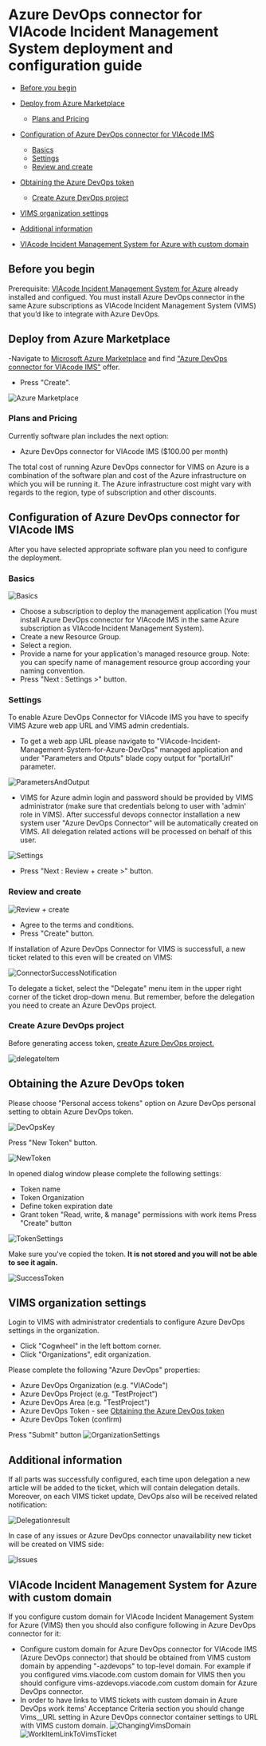 # Azure DevOps connector for VIAcode Incident Management System deployment and configuration guide
<!-- TOC -->
- [Before you begin](#before-you-begin)
- [Deploy from Azure Marketplace](#deploy-from-azure-marketplace)
  - [Plans and Pricing](#plans-and-pricing)

- [Configuration of Azure DevOps connector for VIAcode IMS](#configuration-of-azure-devops-connector-for-viacode-ims)
  - [Basics](#basics)
  - [Settings](#settings)
  - [Review and create](#review-and-create)

- [Obtaining the Azure DevOps token](#obtaining-the-azure-devops-token)
  - [Create Azure DevOps project](#create-azure-devops-project)

- [VIMS organization settings](#vims-organization-settings)

- [Additional information](#additional-information)

- [VIAcode Incident Management System for Azure with custom domain](#viacode-incident-management-system-for-azure-with-custom-domain)

<!-- TOC END -->

## Before you begin
Prerequisite: [VIAcode Incident Management System for Azure](https://azuremarketplace.microsoft.com/en-us/marketplace/apps/viacode_consulting-1089577.viacode-itsm-z?tab=Overview) already installed and configued.
You must install Azure DevOps connector in the same Azure subscriptions as VIAcode Incident Management System (VIMS) that you’d like to integrate with Azure DevOps.

## Deploy from Azure Marketplace

-Navigate to [Microsoft Azure Marketplace](https://azuremarketplace.microsoft.com/) and find ["Azure DevOps connector for VIAcode IMS"](https://azuremarketplace.microsoft.com/en-us/marketplace/apps/viacode_consulting-1089577.vims-azuredevops?tab=Overview) offer.
- Press "Create".

![Azure Marketplace](./media/devOpsConnector/marketOffer.png)

### Plans and Pricing

Currently software plan includes the next option:

- Azure DevOps connector for VIAcode IMS ($100.00 per month)

The total cost of running Azure DevOps connector for VIMS on Azure is a combination of the software plan and cost of the Azure infrastructure on which you will be running it. The Azure infrastructure cost might vary with regards to the region, type of subscription and other discounts.

## Configuration of Azure DevOps connector for VIAcode IMS

After you have selected appropriate software plan you need to configure the deployment.

### Basics

![Basics](./media/devOpsConnector/basics.png)

- Choose a subscription to deploy the management application (You must install Azure DevOps connector for VIAcode IMS in the same Azure subscription as VIAcode Incident Management System).
- Create a new Resource Group.
- Select a region.
- Provide a name for your application's managed resource group. Note: you can specify name of management resource group according your naming convention.
- Press "Next : Settings >" button.

### Settings

To enable Azure DevOps Connector for VIAcode IMS you have to specify VIMS Azure web app URL and VIMS admin credentials.

- To get a web app URL please navigate to "VIAcode-Incident-Management-System-for-Azure-DevOps" managed application and under "Parameters and Otputs" blade copy output for "portalUrl" parameter.

![ParametersAndOutput](./media/devOpsConnector/paramOutput.png)

- VIMS for Azure admin login and password should be provided by VIMS administrator (make sure that credentials belong to user with 'admin' role in VIMS).
After successful devops connector installation a new system user "Azure DevOps Connector" will be automatically created on VIMS. All delegation related actions will be processed on behalf of this user.

![Settings](./media/devOpsConnector/settings.png)

- Press "Next : Review + create >" button.

### Review and create

![Review + create](./media/devOpsConnector/reviewCreate.png)

- Agree to the terms and conditions.
- Press "Create" button.

If installation of Azure DevOps Connector for VIMS is successfull, a new ticket related to this even will be created on VIMS:

![ConnectorSuccessNotification](./media/devOpsConnector/connectorSuccessNotification.png)

To delegate a ticket, select the "Delegate" menu item in the upper right corner of the ticket drop-down menu.
But remember, before the delegation you need to create an Azure DevOps project.

### Create Azure DevOps project ####

Before generating access token, [create Azure DevOps project.](https://docs.microsoft.com/en-us/azure/devops/organizations/projects/create-project?view=azure-devops&tabs=preview-page)

![delegateItem](./media/devOpsConnector/delegateItem.png)

## Obtaining the Azure DevOps token

Please choose "Personal access tokens" option on Azure DevOps personal setting to obtain Azure DevOps token.

![DevOpsKey](./media/devOpsConnector/devOpsKey.png)

Press "New Token" button.

![NewToken](./media/devOpsConnector/newToken.png)

In opened dialog window please complete the following settings:

- Token name
- Token Organization
- Define token expiration date
- Grant token "Read, write, & manage" permissions with work items
Press "Create" button

![TokenSettings](./media/devOpsConnector/tokenSettings.png)

Make sure you've copied the token. **It is not stored and you will not be able to see it again.**

![SuccessToken](./media/devOpsConnector/successToken.png)

## VIMS organization settings

Login to VIMS with administrator credentials to configure Azure DevOps settings in the organization. 

- Click "Cogwheel" in the left bottom corner.
- Click "Organizations", edit organization.

Please complete the following "Azure DevOps" properties:

- Azure DevOps Organization (e.g. "VIACode")
- Azure DevOps Project (e.g. "TestProject")
- Azure DevOps Area (e.g. "TestProject")
- Azure DevOps Token - see [Obtaining the Azure DevOps token](#obtaining-the-azure-devops-token)
- Azure DevOps Token (confirm)

Press "Submit" button
![OrganizationSettings](./media/devOpsConnector/organizationSettings.png)

## Additional information

If all parts was successfully configured, each time upon delegation a new article will be added to the ticket, which will contain delegation details. Moreover, on each VIMS ticket update, DevOps also will be received related notification:

![Delegationresult](./media/devOpsConnector/delegationResult.png)

In case of any issues or Azure DevOps connector unavailability new ticket will be created on VIMS side:

![Issues](./media/devOpsConnector/issues.png)

## VIAcode Incident Management System for Azure with custom domain

If you configure custom domain for VIAcode Incident Management System for Azure (VIMS) then you should also configure following in Azure DevOps connector for it:

- Configure custom domain for Azure DevOps connector for VIAcode IMS (Azure DevOps connector) that should be obtained from VIMS custom domain by appending "-azdevops" to top-level domain.
For example if you configured vims.viacode.com custom domain for VIMS then you should configure vims-azdevops.viacode.com custom domain for Azure DevOps connector.
- In order to have links to VIMS tickets with custom domain in Azure DevOps work items' Acceptance Criteria section you should change Vims__URL setting in Azure DevOps connector container settings to URL with VIMS custom domain.
![ChangingVimsDomain](./media/devOpsConnector/changingVimsDomain.png)
![WorkItemLinkToVimsTicket](./media/devOpsConnector/workItemLinkToVimsTicket.png)

